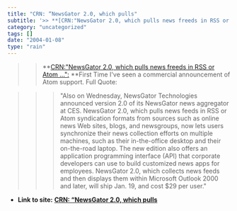 ```yaml
---
title: "CRN: “NewsGator 2.0, which pulls"
subtitle: '>> **[CRN:"NewsGator 2.0, which pulls news freeds in RSS or Atom'
category: "uncategorized"
tags: []
date: "2004-01-08"
type: "rain"
---
```

>>

>> **[CRN:"NewsGator 2.0, which pulls news freeds in RSS or Atom
…":](<http://www.crn.com/sections/BreakingNews/dailyarchives.asp?ArticleID=47057>)
**First Time I've seen a commercial announcement of Atom support. Full Quote:

>>

>>  
>
>>

>>>  
>
>>>

>>> "Also on Wednesday, NewsGator Technologies announced version 2.0 of its
NewsGator news aggregator at CES. NewsGator 2.0, which pulls news feeds in RSS
or Atom syndication formats from sources such as online news Web sites, blogs,
and newsgroups, now lets users synchronize their news collection efforts on
multiple machines, such as their in-the-office desktop and their on-the-road
laptop. The new edition also offers an application programming interface (API)
that corporate developers can use to build customized news apps for employees.
NewsGator 2.0, which collects news feeds and then displays them within
Microsoft Outlook 2000 and later, will ship Jan. 19, and cost $29 per user."


* **Link to site:** **[CRN: “NewsGator 2.0, which pulls](None)**